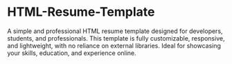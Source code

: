 # HTML-Resume-Template
A simple and professional HTML resume template designed for developers, students, and professionals. This template is fully customizable, responsive, and lightweight, with no reliance on external libraries. Ideal for showcasing your skills, education, and experience online.
